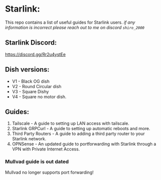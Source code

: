 # Starlink:
This repo contains a list of useful guides for Starlink users. 
*if any information is incorrect please reach out to me on discord `shiro_2000`* 

## Starlink Discord: 
https://discord.gg/Rr2u4ystEe

## Dish versions:
- V1 - Black OG dish
- V2 - Round Circular dish
- V3 - Square Dishy
- V4 - Square no motor dish. 

## Guides: 
1. Tailscale - A guide to setting up LAN access with tailscale.
2. Starlink GRPCurl - A guide to setting up automatic reboots and more. 
3. Third Party Routers - A guide to adding a third party router to your Starlink network. 
4. OPNSense - An updated guide to portforwarding with Starlink through a VPN with Private Internet Access. 


### Mullvad guide is out dated
Mullvad no longer supports port forwarding!
